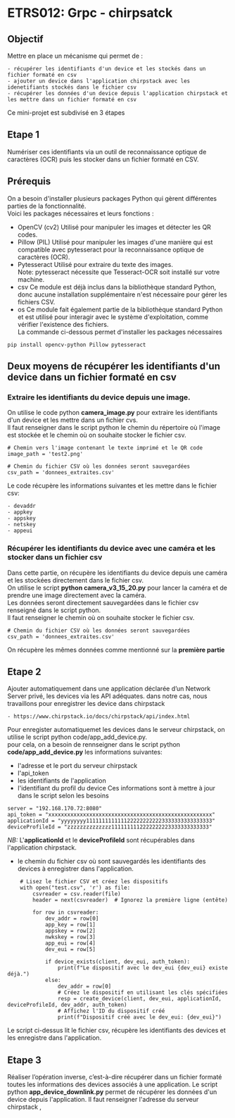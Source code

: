 # ETRS012: Grpc - chirpsatck

## Objectif
Mettre en place un mécanisme qui permet de :
```
- récupérer les identifiants d'un device et les stockés dans un fichier formaté en csv
- ajouter un device dans l'application chirpstack avec les idenetifiants stockés dans le fichier csv
- récupérer les données d'un device depuis l'application chirpstack et les mettre dans un fichier formaté en csv  
```
Ce mini-projet est subdivisé en 3 étapes
## Etape 1
Numériser ces identifiants via un outil de reconnaissance optique de caractères (OCR) puis les stocker dans un fichier formaté en CSV.
## Prérequis
On a besoin d'installer plusieurs packages Python qui gèrent différentes parties de la fonctionnalité.<br/>
Voici les packages nécessaires et leurs fonctions :
- OpenCV (cv2) 
Utilisé pour manipuler les images et détecter les QR codes.
- Pillow (PIL)
Utilisé pour manipuler les images d'une manière qui est compatible avec pytesseract pour la reconnaissance optique de caractères (OCR).
- Pytesseract
Utilisé pour extraire du texte des images.<br/>
Note: pytesseract nécessite que Tesseract-OCR soit installé sur votre machine.
- csv
Ce module est déjà inclus dans la bibliothèque standard Python, donc aucune installation supplémentaire n'est nécessaire pour gérer les fichiers CSV.
- os
Ce module fait également partie de la bibliothèque standard Python et est utilisé pour interagir avec le système d'exploitation, comme vérifier l'existence des fichiers.<br/>
La commande ci-dessous permet d'installer les packages nécessaires
```
pip install opencv-python Pillow pytesseract
```
## Deux moyens de récupérer les identifiants d'un device dans un fichier formaté en csv
### Extraire les identifiants du device depuis une image.
On utilise le code python **camera_image.py** pour extraire les identifiants d'un device et les mettre dans un fichier cvs.<br/>
Il faut renseigner dans le script python le chemin du répertoire où l'image est stockée et le chemin où on souhaite stocker le fichier csv.
```
# Chemin vers l'image contenant le texte imprimé et le QR code
image_path = 'test2.png'

# Chemin du fichier CSV où les données seront sauvegardées
csv_path = 'donnees_extraites.csv'
```
Le code récupère les informations suivantes et les mettre dans le fichier csv:
```
- devaddr
- appkey
- appskey
- netskey
- appeui
```
### Récupérer les identifiants du device avec une caméra et les stocker dans un fichier csv
Dans cette partie, on récupère les identifiants du device depuis une caméra et les stockées directement dans le  fichier csv.<br/>
On utilise le script **python camera_v3_15_20.py** pour lancer la caméra et de prendre une image directement avec la caméra.<br/>
Les données seront directement sauvegardées dans le fichier csv renseigné dans le script python.<br/>
Il faut renseigner le chemin où  on souhaite stocker le fichier csv.
```
# Chemin du fichier CSV où les données seront sauvegardées
csv_path = 'donnees_extraites.csv'
```
On récupère les mêmes données comme mentionné sur la **première partie**

## Etape 2
Ajouter automatiquement dans une application déclarée d’un Network Server privé, les devices via les API adéquates.
dans notre cas, nous travaillons pour enregistrer les device dans chirpstack
```
- https://www.chirpstack.io/docs/chirpstack/api/index.html
```
Pour enregister automatiquemet les devices dans le serveur chirpstack, on utilise le script python code/app_add_device.py.<br/>
pour cela, on a besoin de rennseigner dans le script python **code/app_add_device.py** les informations suivantes:
- l'adresse et le port du serveur chirpstack
- l'api_token
- les identifiants de l'application
- l'identifiant du profil du device
Ces informations sont à mettre à jour dans le script selon les besoins
```
server = "192.168.170.72:8080"
api_token = "xxxxxxxxxxxxxxxxxxxxxxxxxxxxxxxxxxxxxxxxxxxxxxxxxxxx"
applicationId = "yyyyyyyy1111111111111222222222223333333333333333"
deviceProfileId = "zzzzzzzzzzzzzz1111111112222222223333333333333"
```
*NB:* L'**applicationId** et le **deviceProfileId** sont récupérables dans l'application chirpstack.
- le chemin du fichier csv où sont sauvegardés les identifiants des devices à enregistrer dans l'application.
```
    # Lisez le fichier CSV et créez les dispositifs
    with open("test.csv", 'r') as file:
        csvreader = csv.reader(file)
        header = next(csvreader)  # Ignorez la première ligne (entête)
        
        for row in csvreader:
            dev_addr = row[0]
            app_key = row[1]
            appskey = row[2]
            nwkskey = row[3]
            app_eui = row[4]
            dev_eui = row[5]
        
            if device_exists(client, dev_eui, auth_token):
                print(f"Le dispositif avec le dev_eui {dev_eui} existe déjà.")
            else:
                dev_addr = row[0]
                # Créez le dispositif en utilisant les clés spécifiées
                resp = create_device(client, dev_eui, applicationId, deviceProfileId, dev_addr, auth_token)
                # Affichez l'ID du dispositif créé
                print(f"Dispositif créé avec le dev_eui: {dev_eui}")
```
Le script ci-dessus lit le fichier csv, récupère les identifiants des devices et les enregistre dans l'application.
## Etape 3
Réaliser l’opération inverse, c’est-à-dire récupérer dans un fichier formaté toutes les
informations des devices associés à une application.
Le script python **app_device_downlink.py** permet de récupérer les données d'un device depuis l'application.
Il faut renseigner l'adresse du serveur chirpstack , 



